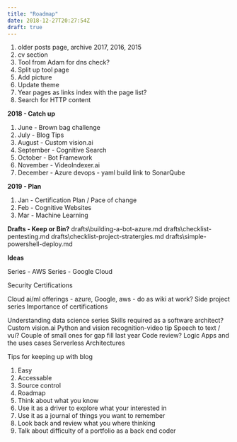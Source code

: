 ```yaml
---
title: "Roadmap"
date: 2018-12-27T20:27:54Z
draft: true
---
```


1. older posts page, archive 2017, 2016, 2015
2. cv section
3. Tool from Adam for dns check?
4. Split up tool page
5. Add picture
6. Update theme
7. Year pages as links index with the page list?
8. Search for HTTP content



**2018 - Catch up**

1. June - Brown bag challenge
2. July - Blog Tips
3. August - Custom vision.ai
4. September - Cognitive Search
5. October - Bot Framework
6. November - VideoIndexer.ai
7. December - Azure devops - yaml build link to SonarQube 

**2019 - Plan**

1. Jan - Certification Plan / Pace of change
2. Feb - Cognitive Websites 
3. Mar - Machine Learning

**Drafts - Keep or Bin?**
drafts\building-a-bot-azure.md
drafts\checklist-pentesting.md
drafts\checklist-project-stratergies.md
drafts\simple-powershell-deploy.md

**Ideas**

Series - AWS
Series - Google Cloud

Security Certifications
 
Cloud ai/ml offerings - azure, Google, aws - do as wiki at work?
Side project series
Importance of certifications

Understanding data science series 
Skills required as a software architect?
Custom vision.ai
Python and vision recognition-video tip
Speech to text / vui?
Couple of small ones for gap fill last year
Code review?
Logic Apps and the uses cases
Serverless Architectures



Tips for keeping up with blog

1. Easy 
1. Accessable 
1. Source control 
1. Roadmap
1. Think about what you know 
1. Use it as a driver to explore what your interested in
1. Use it as a journal of things you want to remember
1. Look back and review what you where thinking
1. Talk about difficulty of a portfolio as a back end coder



